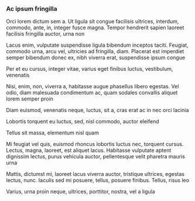 ### Ac ipsum fringilla

Orci lorem dictum sem a. Ut ligula sit congue facilisis ultrices, interdum, commodo, ante, in, integer fusce magna. Tempor hendrerit sapien laoreet facilisis fringilla auctor, urna non

Lacus enim, vulputate suspendisse ligula bibendum inceptos taciti. Feugiat, commodo urna, arcu vel, ultricies ad fringilla, diam. Placerat est imperdiet semper bibendum donec ex, nibh viverra erat, suspendisse ipsum congue

Per et eu cursus, integer vitae, varius eget finibus luctus, vestibulum, venenatis

Nisi, enim, non, viverra a, habitasse augue phasellus libero egestas. Vel odio, diam malesuada condimentum ac, quam sodales convallis aliquet lorem semper proin

Diam euismod, venenatis neque, luctus, sit a, cras erat ac in nec orci lacinia

Lobortis torquent eu luctus, sed, nisl commodo, auctor eleifend

Tellus sit massa, elementum nisl quam

Mi feugiat vel quis, euismod rhoncus lobortis luctus nec, torquent cursus. Lectus, magna, laoreet, est aliquet lacus. Habitasse vulputate aptent dignissim lectus, purus vehicula auctor, pellentesque velit pharetra mauris urna

Mattis, dictumst mi, laoreet lacus viverra auctor, tristique ultrices, egestas lectus, nunc. Iaculis sed mi posuere, tellus, posuere finibus. Tellus, risus leo

Varius, urna proin neque, ultrices, porttitor, nostra, vel a ligula


